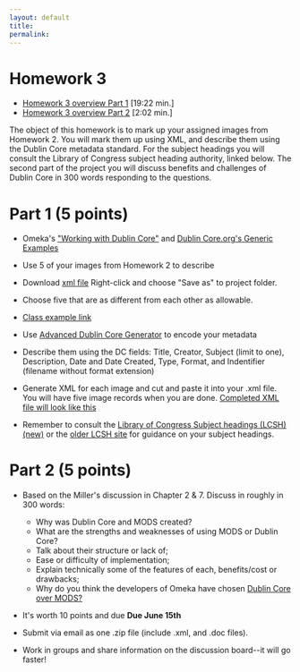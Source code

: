 ```yaml
---
layout: default
title: 
permalink:
---
```


<h1> Homework 3</h1>

- [Homework 3 overview Part 1](https://youtu.be/E3SKUWa6EmI) [19:22 min.]
- [Homework 3 overview Part 2](https://youtu.be/3FxpAW4IjFY) [2:02 min.]

The object of this homework is to mark up your assigned images from Homework 2. You will mark them up using XML, and describe them using the Dublin Core metadata standard. For the subject headings you will consult the Library of Congress subject heading authority, linked below. The second part of the project you will discuss benefits and challenges of Dublin Core in 300 words responding to the questions.  


# Part 1 (5 points)

- Omeka's ["Working with Dublin Core"](https://omeka.org/classic/docs/Content/Working_with_Dublin_Core/) and [Dublin Core.org's Generic Examples](http://dublincore.org/documents/2000/07/16/usageguide/generic.shtml)

- Use 5 of your images from Homework 2 to describe 
- Download [xml file](https://markwolfeman.github.io/ist653/assignments/dc_hw3.xml) Right-click and choose "Save as" to project folder.
- Choose five that are as different from each other as allowable. 
- [Class example link](https://s-media-cache-ak0.pinimg.com/564x/25/9c/c4/259cc4503e54e6ead71cf02ae2a9c5d1.jpg)
- Use [Advanced Dublin Core Generator](https://nsteffel.github.io/dublin_core_generator/) to encode your metadata
- Describe them using the DC fields: Title, Creator, Subject (limit to one), Description, Date and Date Created, Type, Format, and Indentifier (filename without format extension)
- Generate XML for each image and cut and paste it into your .xml file. You will have five image records when you are done. [Completed XML file will look like this](https://markwolfeman.github.io/ist653/assignments/dc_hw3_example.xml)
- Remember to  consult the [Library of Congress Subject headings (LCSH) (new)](http://id.loc.gov/authorities/subjects.html) or the [older LCSH site](http://authorities.loc.gov/) for guidance on your subject headings.


# Part 2  (5 points)

- Based on the Miller's discussion in Chapter 2 &amp; 7. Discuss in roughly in 300 words:
    
	- Why was Dublin Core and MODS created?
	- What are the strengths and weaknesses of using MODS or Dublin Core?
	- Talk about their structure or lack of;
	- Ease or difficulty of implementation;
	- Explain technically some of the features of each, benefits/cost or drawbacks;
	- Why do you think the developers of Omeka have chosen [Dublin Core over MODS?](http://omeka.org/forums/topic/omeka-and-mods-element-set)


- It's worth 10 points and due **Due June 15th** 
- Submit via email as one .zip file (include .xml, and .doc files). 
- Work in groups and share information on the discussion board--it will go faster!
